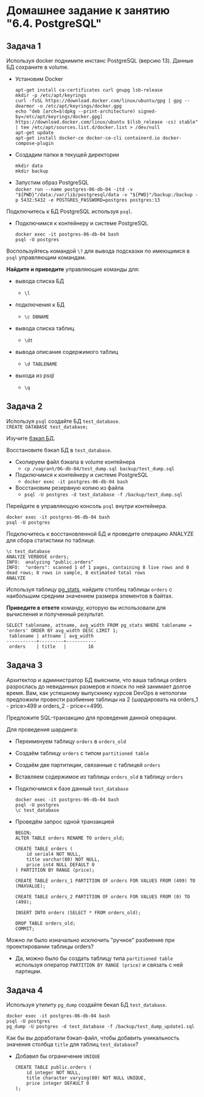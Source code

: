# Домашнее задание к занятию "6.4. PostgreSQL"

## Задача 1

Используя docker поднимите инстанс PostgreSQL (версию 13). Данные БД сохраните в volume.


- Установим Docker  
    ```
    apt-get install ca-certificates curl gnupg lsb-release
    mkdir -p /etc/apt/keyrings
    curl -fsSL https://download.docker.com/linux/ubuntu/gpg | gpg --dearmor -o /etc/apt/keyrings/docker.gpg
    echo "deb [arch=$(dpkg --print-architecture) signed-by=/etc/apt/keyrings/docker.gpg] https://download.docker.com/linux/ubuntu $(lsb_release -cs) stable" | tee /etc/apt/sources.list.d/docker.list > /dev/null
    apt-get update
    apt-get install docker-ce docker-ce-cli containerd.io docker-compose-plugin
    ```
- Создадим папки в текущей директории
    ```
    mkdir data
    mkdir backup
    ```
- Запустим образ PostgreSQL  
    `docker run --name postgres-06-db-04 -itd -v "${PWD}"/data:/var/lib/postgresql/data -v "${PWD}"/backup:/backup -p 5432:5432 -e POSTGRES_PASSWORD=postgres postgres:13`

Подключитесь к БД PostgreSQL используя `psql`.

- Подключимся к контейнеру и системе PostgreSQL  
    ```
    docker exec -it postgres-06-db-04 bash
    psql -U postgres
    ```

Воспользуйтесь командой `\?` для вывода подсказки по имеющимся в `psql` управляющим командам.

**Найдите и приведите** управляющие команды для:
- вывода списка БД
    - `\l`

- подключения к БД
    - `\c DBNAME`


- вывода списка таблиц
    - `\dt`


- вывода описания содержимого таблиц
    - `\d TABLENAME`


- выхода из psql
    - `\q`



## Задача 2

Используя `psql` создайте БД `test_database`.  
`CREATE DATABASE test_database;`

Изучите [бэкап БД](https://github.com/netology-code/virt-homeworks/tree/master/06-db-04-postgresql/test_data).

Восстановите бэкап БД в `test_database`.
- Скопируем файл бэкапа в volume контейнера  
    - `cp /vagrant/06-db-04/test_dump.sql backup/test_dump.sql`
- Подключимся к контейнеру и системе PostgreSQL  
    - `docker exec -it postgres-06-db-04 bash`
- Восстановим резервную копию из файла  
    - `psql -U postgres -d test_database -f /backup/test_dump.sql`


Перейдите в управляющую консоль `psql` внутри контейнера.
```
docker exec -it postgres-06-db-04 bash
psql -U postgres
```

Подключитесь к восстановленной БД и проведите операцию ANALYZE для сбора статистики по таблице.
```
\c test_database
ANALYZE VERBOSE orders;
INFO:  analyzing "public.orders"
INFO:  "orders": scanned 1 of 1 pages, containing 8 live rows and 0 dead rows; 8 rows in sample, 8 estimated total rows
ANALYZE
```

Используя таблицу [pg_stats](https://postgrespro.ru/docs/postgresql/12/view-pg-stats), найдите столбец таблицы `orders` 
с наибольшим средним значением размера элементов в байтах.

**Приведите в ответе** команду, которую вы использовали для вычисления и полученный результат.
```
SELECT tablename, attname, avg_width FROM pg_stats WHERE tablename = 'orders' ORDER BY avg_width DESC LIMIT 1;
 tablename | attname | avg_width
-----------+---------+-----------
 orders    | title   |        16
```


## Задача 3

Архитектор и администратор БД выяснили, что ваша таблица orders разрослась до невиданных размеров и
поиск по ней занимает долгое время. Вам, как успешному выпускнику курсов DevOps в нетологии предложили
провести разбиение таблицы на 2 (шардировать на orders_1 - price>499 и orders_2 - price<=499).

Предложите SQL-транзакцию для проведения данной операции.

Для проведения шардинга:  
- Переименуем таблицу `orders` в `orders_old`  
- Создаём таблицу `orders` с типом `partitioned table`  
- Создаём две партитиции, связанные с таблицей `orders`  
- Вставляем содержимое из таблицы `orders_old` в таблицу `orders`  
  
  
- Подключимся к базе данный `test_database`  
	```
	docker exec -it postgres-06-db-04 bash
	psql -U postgres
	\c test_database
	```
- Проведём запрос одной транзакцией  
	```
	BEGIN;
	ALTER TABLE orders RENAME TO orders_old;

	CREATE TABLE orders (
		id serial4 NOT NULL,
		title varchar(80) NOT NULL,
		price int4 NULL DEFAULT 0
	) PARTITION BY RANGE (price);

	CREATE TABLE orders_1 PARTITION OF orders FOR VALUES FROM (499) TO (MAXVALUE);

	CREATE TABLE orders_2 PARTITION OF orders FOR VALUES FROM (0) TO (499);

	INSERT INTO orders (SELECT * FROM orders_old);

	DROP TABLE orders_old;
	COMMIT;
	```

Можно ли было изначально исключить "ручное" разбиение при проектировании таблицы orders?

- Да, можно было бы создать таблицу типа `partitioned table` используя оператор `PARTITION BY RANGE (price)` и связать с ней партиции.  

## Задача 4

Используя утилиту `pg_dump` создайте бекап БД `test_database`.

```
docker exec -it postgres-06-db-04 bash
psql -U postgres
pg_dump -U postgres -d test_database -f /backup/test_dump_update1.sql
```


Как бы вы доработали бэкап-файл, чтобы добавить уникальность значения столбца `title` для таблиц `test_database`?  

- Добавил бы ограничение `UNIQUE`  
	```
	CREATE TABLE public.orders (
		id integer NOT NULL,
		title character varying(80) NOT NULL UNIQUE,
		price integer DEFAULT 0
	);
	```
